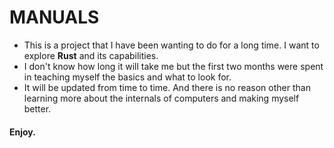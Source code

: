# MANUALS

- This is a project that I have been wanting to do for a long time. I want to explore **Rust** and its capabilities.
- I don't know how long it will take me but the first two months were spent in teaching myself the basics and what to look for.
- It will be updated from time to time. And there is no reason other than learning more about the internals of computers and making myself better.

#### Enjoy.
